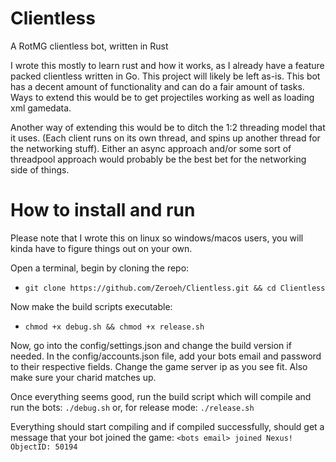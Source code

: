 # Clientless
A RotMG clientless bot, written in Rust

I wrote this mostly to learn rust and how it works, as I already have a feature packed clientless written in Go. This project will likely be left as-is.
This bot has a decent amount of functionality and can do a fair amount of tasks. Ways to extend this would be to get projectiles working as well as loading xml gamedata.

Another way of extending this would be to ditch the 1:2 threading model that it uses. (Each client runs on its own thread, and spins up another thread for the networking stuff). Either an async approach and/or some sort of threadpool approach would probably be the best bet for the networking side of things.

# How to install and run
Please note that I wrote this on linux so windows/macos users, you will kinda have to figure things out on your own.

Open a terminal, begin by cloning the repo:
- ``git clone https://github.com/Zeroeh/Clientless.git && cd Clientless``

Now make the build scripts executable:
- ``chmod +x debug.sh && chmod +x release.sh``

Now, go into the config/settings.json and change the build version if needed. In the config/accounts.json file, add your bots email and password to their respective fields. Change the game server ip as you see fit. Also make sure your charid matches up.

Once everything seems good, run the build script which will compile and run the bots:
``./debug.sh`` or, for release mode: ``./release.sh``

Everything should start compiling and if compiled successfully, should get a message that your bot joined the game:
``<bots email> joined Nexus! ObjectID: 50194``
